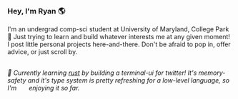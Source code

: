 ### Hey, I'm Ryan 🌎

I'm an undergrad comp-sci student at University of Maryland, College Park 🐢 
Just trying to learn and build whatever interests me at any given moment!
I post little personal projects here-and-there. Don't be afraid to pop in, offer advice,
or just scroll by.

##

###### 🌱 Currently learning [rust](https://www.rust-lang.org/) by building a terminal-ui for twitter! It's memory-safety and it's type system is pretty refreshing for a low-level   language, so I'm &nbsp;&nbsp;&nbsp;&nbsp;&nbsp;&nbsp;enjoying it so far.


